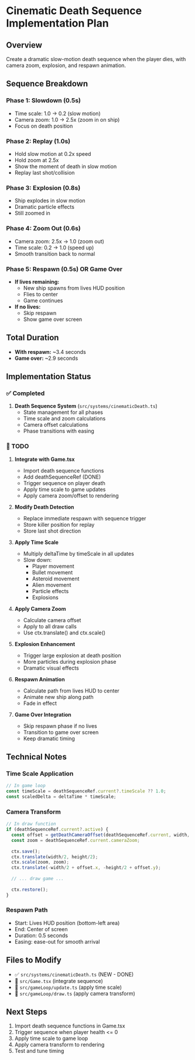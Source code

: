 # Cinematic Death Sequence Implementation Plan

## Overview
Create a dramatic slow-motion death sequence when the player dies, with camera zoom, explosion, and respawn animation.

## Sequence Breakdown

### Phase 1: Slowdown (0.5s)
- Time scale: 1.0 → 0.2 (slow motion)
- Camera zoom: 1.0 → 2.5x (zoom in on ship)
- Focus on death position

### Phase 2: Replay (1.0s)
- Hold slow motion at 0.2x speed
- Hold zoom at 2.5x
- Show the moment of death in slow motion
- Replay last shot/collision

### Phase 3: Explosion (0.8s)
- Ship explodes in slow motion
- Dramatic particle effects
- Still zoomed in

### Phase 4: Zoom Out (0.6s)
- Camera zoom: 2.5x → 1.0 (zoom out)
- Time scale: 0.2 → 1.0 (speed up)
- Smooth transition back to normal

### Phase 5: Respawn (0.5s) OR Game Over
- **If lives remaining:**
  - New ship spawns from lives HUD position
  - Flies to center
  - Game continues
- **If no lives:**
  - Skip respawn
  - Show game over screen

## Total Duration
- **With respawn:** ~3.4 seconds
- **Game over:** ~2.9 seconds

## Implementation Status

### ✅ Completed
1. **Death Sequence System** (`src/systems/cinematicDeath.ts`)
   - State management for all phases
   - Time scale and zoom calculations
   - Camera offset calculations
   - Phase transitions with easing

### 🚧 TODO
1. **Integrate with Game.tsx**
   - Import death sequence functions
   - Add deathSequenceRef (DONE)
   - Trigger sequence on player death
   - Apply time scale to game updates
   - Apply camera zoom/offset to rendering

2. **Modify Death Detection**
   - Replace immediate respawn with sequence trigger
   - Store killer position for replay
   - Store last shot direction

3. **Apply Time Scale**
   - Multiply deltaTime by timeScale in all updates
   - Slow down:
     - Player movement
     - Bullet movement
     - Asteroid movement
     - Alien movement
     - Particle effects
     - Explosions

4. **Apply Camera Zoom**
   - Calculate camera offset
   - Apply to all draw calls
   - Use ctx.translate() and ctx.scale()

5. **Explosion Enhancement**
   - Trigger large explosion at death position
   - More particles during explosion phase
   - Dramatic visual effects

6. **Respawn Animation**
   - Calculate path from lives HUD to center
   - Animate new ship along path
   - Fade in effect

7. **Game Over Integration**
   - Skip respawn phase if no lives
   - Transition to game over screen
   - Keep dramatic timing

## Technical Notes

### Time Scale Application
```typescript
// In game loop
const timeScale = deathSequenceRef.current?.timeScale ?? 1.0;
const scaledDelta = deltaTime * timeScale;
```

### Camera Transform
```typescript
// In draw function
if (deathSequenceRef.current?.active) {
  const offset = getDeathCameraOffset(deathSequenceRef.current, width, height);
  const zoom = deathSequenceRef.current.cameraZoom;
  
  ctx.save();
  ctx.translate(width/2, height/2);
  ctx.scale(zoom, zoom);
  ctx.translate(-width/2 + offset.x, -height/2 + offset.y);
  
  // ... draw game ...
  
  ctx.restore();
}
```

### Respawn Path
- Start: Lives HUD position (bottom-left area)
- End: Center of screen
- Duration: 0.5 seconds
- Easing: ease-out for smooth arrival

## Files to Modify
- ✅ `src/systems/cinematicDeath.ts` (NEW - DONE)
- 🚧 `src/Game.tsx` (integrate sequence)
- 🚧 `src/gameLoop/update.ts` (apply time scale)
- 🚧 `src/gameLoop/draw.ts` (apply camera transform)

## Next Steps
1. Import death sequence functions in Game.tsx
2. Trigger sequence when player health <= 0
3. Apply time scale to game loop
4. Apply camera transform to rendering
5. Test and tune timing
